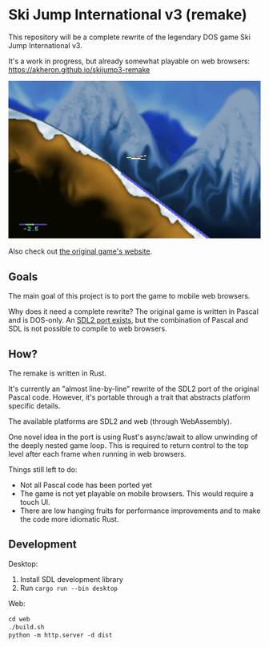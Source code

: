 # Ski Jump International v3 (remake)

This repository will be a complete rewrite of the legendary DOS game Ski Jump International v3.

It's a work in progress, but already somewhat playable on web browsers: https://akheron.github.io/skijump3-remake

![Screenshot](screenshot.png)

Also check out [the original game's website](https://www.nomasi.com/sj3/).

## Goals

The main goal of this project is to port the game to mobile web browsers.

Why does it need a complete rewrite? The original game is written in Pascal and is DOS-only.
An [SDL2 port exists](https://github.com/suomipelit/skijump3-sdl), but the combination of Pascal and SDL is not possible
to compile to web browsers.

## How?

The remake is written in Rust.

It's currently an "almost line-by-line" rewrite of the SDL2 port of the original Pascal code.
However, it's portable through a trait that abstracts platform specific details.

The available platforms are SDL2 and web (through WebAssembly).

One novel idea in the port is using Rust's async/await to allow unwinding of the deeply nested
game loop. This is required to return control to the top level after each frame when running in
web browsers.

Things still left to do:

- Not all Pascal code has been ported yet
- The game is not yet playable on mobile browsers. This would require a touch UI.
- There are low hanging fruits for performance improvements and to make the code more idiomatic Rust.

## Development

Desktop:

1. Install SDL development library
2. Run `cargo run --bin desktop`

Web:

```
cd web
./build.sh
python -m http.server -d dist
```
